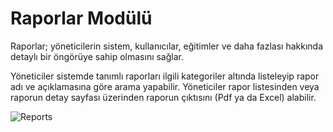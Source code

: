 # Raporlar Modülü

Raporlar; yöneticilerin sistem, kullanıcılar, eğitimler ve daha fazlası hakkında detaylı bir öngörüye sahip olmasını sağlar.

Yöneticiler sistemde tanımlı raporları ilgili kategoriler altında listeleyip rapor adı ve açıklamasına göre arama yapabilir. Yöneticiler rapor listesinden veya raporun detay sayfası üzerinden raporun çıktısını (Pdf ya da Excel) alabilir.

![Reports](/docs.toltekcampus.com/media/modules/reports/reports.png)
